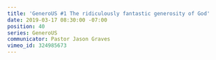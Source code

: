 ```yaml
---
title: 'GeneroUS #1 The ridiculously fantastic generosity of God'
date: 2019-03-17 08:30:00 -07:00
position: 40
series: GeneroUS
communicator: Pastor Jason Graves
vimeo_id: 324985673
---
```


